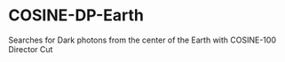 # COSINE-DP-Earth
Searches for Dark photons from the center of the Earth with COSINE-100 Director Cut
